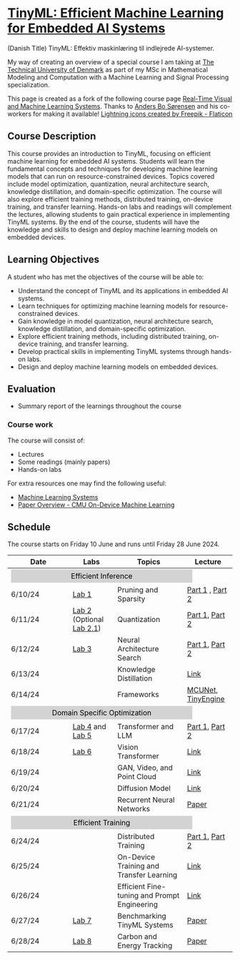 # [TinyML: Efficient Machine Learning for Embedded AI Systems](https://wdmdev.github.io/tinyml-efficient-ml-for-embedded-ai/)
(Danish Title) TinyML: Effektiv maskinlæring til indlejrede AI-systemer.

My way of creating an overview of a special course I am taking at [The Technical University of Denmark](https://www.dtu.dk/) as 
part of my MSc in Mathematical Modeling and Computation with a Machine Learning and Signal Processing specialization.  

This page is created as a fork of the following course page [Real-Time Visual and Machine Learning Systems](https://absorensen.github.io/real-time-visual-and-machine-learning-systems/). Thanks to [Anders Bo Sørensen](https://absorensen.github.io/) and his co-workers for making it available! 
<a href="https://www.flaticon.com/free-icons/lightning" title="lightning icons">Lightning icons created by Freepik - Flaticon</a>

## Course Description
This course provides an introduction to TinyML, focusing on efficient machine learning for embedded AI systems. Students will learn the fundamental concepts and techniques for developing machine learning models that can run on resource-constrained devices. Topics covered include model optimization, quantization, neural architecture search, knowledge distillation, and domain-specific optimization. The course will also explore efficient training methods, distributed training, on-device training, and transfer learning. Hands-on labs and readings will complement the lectures, allowing students to gain practical experience in implementing TinyML systems. By the end of the course, students will have the knowledge and skills to design and deploy machine learning models on embedded devices.


## Learning Objectives

A student who has met the objectives of the course will be able to:

* Understand the concept of TinyML and its applications in embedded AI systems.
* Learn techniques for optimizing machine learning models for resource-constrained devices.
* Gain knowledge in model quantization, neural architecture search, knowledge distillation, and domain-specific optimization.
* Explore efficient training methods, including distributed training, on-device training, and transfer learning.
* Develop practical skills in implementing TinyML systems through hands-on labs.
* Design and deploy machine learning models on embedded devices.

## Evaluation
* Summary report of the learnings throughout the course

### Course work
The course will consist of:

* Lectures
* Some readings (mainly papers)
* Hands-on labs

For extra resources one may find the following useful:

* [Machine Learning Systems](https://harvard-edge.github.io/cs249r_book/)
* [Paper Overview - CMU On-Device Machine Learning](https://cmu-odml.github.io/papers/)

## Schedule
The course starts on Friday 10 June and runs until Friday 28 June 2024.

Date      | Labs      | Topics    |Lecture
----------|-----------|-----------|-------
|<div style="background-color: #D3D3D3; padding: 5px; color: black; text-align: center; width:325%" colspan="4">Efficient Inference</div>|
6/10/24   |[Lab 1][21]|Pruning and Sparsity                         | [Part 1][0] , [Part 2][1]
6/11/24   |[Lab 2][22] (Optional [Lab 2.1][23])|Quantization                                 | [Part 1][2], [Part 2][3]
6/12/24   |[Lab 3][24]|Neural Architecture Search                   | [Part 1][4], [Part 2][5]
6/13/24   ||Knowledge Distillation                                  | [Link][6] 
6/14/24   ||Frameworks                                              | [MCUNet][7], [TinyEngine][8] 
|<div style="background-color: #D3D3D3; padding: 5px; color: black; text-align: center; width:325%" colspan="4">Domain Specific Optimization</div>|
6/17/24   |[Lab 4][26] and [Lab 5][27]|Transformer and LLM                          | [Part 1][9], [Part 2][10] 
6/18/24   |[Lab 6][28]|Vision Transformer                           | [Link][11] 
6/19/24   ||GAN, Video, and Point Cloud                             | [Link][12] 
6/20/24   ||Diffusion Model                                         | [Link][13] 
6/21/24   ||Recurrent Neural Networks                               | [Paper][14] 
|<div style="background-color: #D3D3D3; padding: 5px; color: black; text-align: center; width:325%" colspan="4">Efficient Training</div>|
6/24/24   ||Distributed Training                                    | [Part 1][15], [Part 2][16] 
6/25/24   ||On-Device Training and Transfer Learning                | [Link][17] 
6/26/24   ||Efficient Fine-tuning and Prompt Engineering            | [Link][18] 
6/27/24   |[Lab 7][29]|Benchmarking TinyML Systems                 | [Paper][19] 
6/28/24   |[Lab 8][30]|Carbon and Energy Tracking                  | [Paper][20] 

<!--Lectures-->
[0]:    https://youtu.be/w5WiUcDJosM
[1]:    https://youtu.be/3t9aGLLaCqs
[2]:    https://youtu.be/TSc_BibWRhM
[3]:    https://youtu.be/g-TzDApaE88
[4]:    https://youtu.be/gFi29IEHRGc
[5]:    https://youtu.be/EFpGQoDQ7JI
[6]:    https://youtu.be/EkjVHToId7U
[7]:    https://youtu.be/l7RdJRYl7ZY
[8]:    https://youtu.be/HGsvWHqU29Y
[9]:    https://www.youtube.com/embed/A12m85vbZro?si=D1-cvRL-RDlqFGfd
[10]:   https://youtu.be/7WeraZ0LLlg 
[11]:   https://youtu.be/QQY24LLww1A
[12]:   https://youtu.be/W3WwxI0M-hI
[13]:   https://youtu.be/nFE1euQ_Wtw
[14]:   https://arxiv.org/abs/2402.12263
[15]:   https://youtu.be/0vdzBAms8mE
[16]:   https://youtu.be/mP4BL6URdxc
[17]:   https://youtu.be/PArGX623PvA
[18]:   https://youtu.be/vOPwwRCZ8q8
[19]:   https://arxiv.org/abs/2003.04821     
[20]:   https://arxiv.org/abs/2007.03051
<!--Labs-->
[21]:   https://drive.google.com/file/d/1j1-DBXdCxysDU4EitWCy9_QgNhWbp62c/view?usp=sharing  
[22]:   https://drive.google.com/file/d/124toPMHDd3z6LiXOhOgHPy6Wvb0Xzw3E/view?usp=sharing   
[23]:   https://github.com/cmu-odml/cmu-odml.github.io/blob/master/labs/03_quantization.ipynb
[24]:   https://drive.google.com/file/d/1n1_T-icO-LZsZpcti-pRZcX_VvumbDWM/view?usp=sharing
[26]:   https://colab.research.google.com/drive/1zxkqlnaJ7y5P9PAhyr0504je3uJZVIaF?usp=share_link
[27]:   https://github.com/ee292d/labs/blob/main/lab6/README.md
[28]:   https://github.com/ee292d/labs/tree/main/lab2
[29]:   https://github.com/cmu-odml/cmu-odml.github.io/blob/master/labs/01_pytorch_ffnns.md
[30]:   https://github.com/cmu-odml/cmu-odml.github.io/blob/master/labs/05_energy.md
